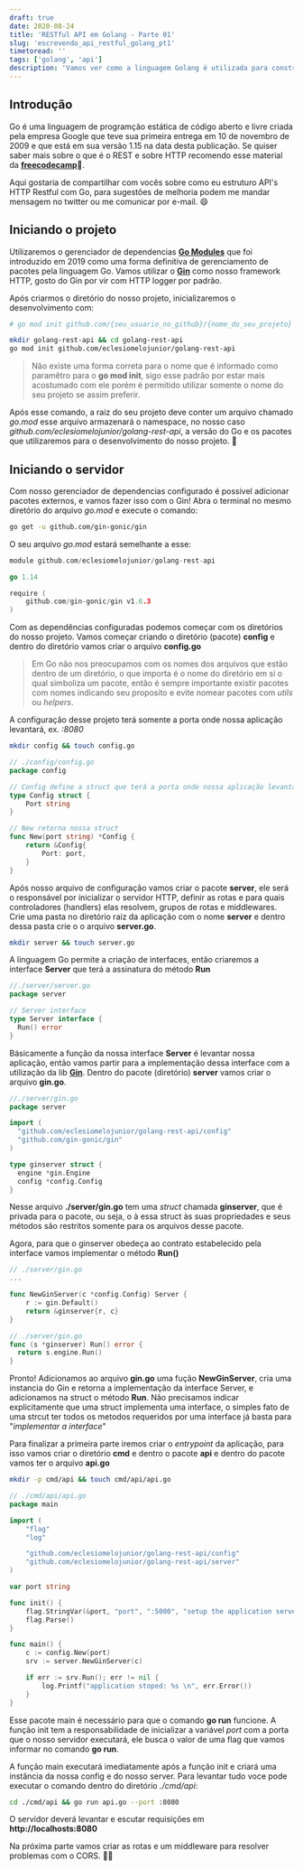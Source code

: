 ```yaml
---
draft: true
date: 2020-08-24
title: 'RESTful API em Golang - Parte 01'
slug: 'escrevendo_api_restful_golang_pt1'
timetoread: ''
tags: ['golang', 'api']
description: 'Vamos ver como a linguagem Golang é utilizada para construir APIs HTTP e como podemos estruturar nossa aplicação'
---
```


## Introdução

Go é uma linguagem de programção estática de código aberto e livre criada pela empresa Google que teve sua primeira entrega em 10 de novembro de 2009 e que está em sua versão 1.15 na data desta publicação. Se quiser saber mais sobre o que é o REST e sobre HTTP recomendo esse material da [**freecodecamp**](https://www.freecodecamp.org/news/restful-services-part-i-http-in-a-nutshell-aab3bfedd131/):link:.

Aqui gostaria de compartilhar com vocês sobre como eu estruturo API's HTTP Restful com Go, para sugestões de melhoria podem me mandar mensagem no twitter ou me comunicar por e-mail. :smile:

## Iniciando o projeto

Utilizaremos o gerenciador de dependencias [**Go Modules**](https://blog.golang.org/using-go-modules) que foi introduzido em 2019 como uma forma definitiva de gerenciamento de pacotes pela linguagem Go. Vamos utilizar o [**Gin**](https://github.com/gin-gonic/gin) como nosso framework HTTP, gosto do Gin por vir com HTTP logger por padrão.

Após criarmos o diretório do nosso projeto, inicializaremos o desenvolvimento com:

```sh
# go mod init github.com/{seu_usuario_no_github}/{nome_do_seu_projeto}

mkdir golang-rest-api && cd golang-rest-api
go mod init github.com/eclesiomelojunior/golang-rest-api
```

> Não existe uma forma correta para o nome que é informado como paramêtro para o **go mod init**, sigo esse padrão por estar mais acostumado com ele porém é permitido utilizar somente o nome do seu projeto se assim preferir.

Após esse comando, a raiz do seu projeto deve conter um arquivo chamado _go.mod_ esse arquivo armazenará o namespace, no nosso caso _github.com/eclesiomelojunior/golang-rest-api_, a versão do Go e os pacotes que utilizaremos para o desenvolvimento do nosso projeto. :rocket:

## Iniciando o servidor

Com nosso gerenciador de dependencias configurado é possivel adicionar pacotes externos, e vamos fazer isso com o Gin! Abra o terminal no mesmo diretório do arquivo _go.mod_ e execute o comando:

```sh
go get -u github.com/gin-gonic/gin
```

O seu arquivo _go.mod_ estará semelhante a esse:

```go
module github.com/eclesiomelojunior/golang-rest-api

go 1.14

require (
	github.com/gin-gonic/gin v1.6.3
)
```

Com as dependências configuradas podemos começar com os diretórios do nosso projeto. Vamos começar criando o diretório (pacote) **config** e dentro do diretório vamos criar o arquivo **config.go**

> Em Go não nos preocupamos com os nomes dos arquivos que estão dentro de um diretório, o que importa é o nome do diretório em si o qual simboliza um pacote, então é sempre importante existir pacotes com nomes indicando seu proposito e evite nomear pacotes com _utils_ ou _helpers_.

A configuração desse projeto terá somente a porta onde nossa aplicação levantará, ex. _:8080_

```sh
mkdir config && touch config.go
```

```go
// ./config/config.go
package config

// Config define a struct que terá a porta onde nossa aplicação levantará
type Config struct {
	Port string
}

// New retorna nossa struct
func New(port string) *Config {
	return &Config{
		Port: port,
	}
}
```

Após nosso arquivo de configuração vamos criar o pacote **server**, ele será o responsável por inicializar o servidor HTTP, definir as rotas e para quais controladores (handlers) elas resolvem, grupos de rotas e middlewares. Crie uma pasta no diretório raiz da aplicação com o nome **server** e dentro dessa pasta crie o o arquivo **server.go**.

```sh
mkdir server && touch server.go
```

A linguagem Go permite a criação de interfaces, então criaremos a interface **Server** que terá a assinatura do método **Run**

```go
//./server/server.go
package server

// Server interface
type Server interface {
  Run() error
}
```

Básicamente a função da nossa interface **Server** é levantar nossa aplicação, então vamos partir para a implementação dessa interface com a utilização da lib [**Gin**](https://github.com/gin-gonic/gin). Dentro do pacote (diretório) **server** vamos criar o arquivo **gin.go**.

```go
//./server/gin.go
package server

import (
  "github.com/eclesiomelojunior/golang-rest-api/config"
  "github.com/gin-gonic/gin"
)

type ginserver struct {
  engine *gin.Engine
  config *config.Config
}
```

Nesse arquivo **./server/gin.go** tem uma _struct_ chamada **ginserver**, que é privada para o pacote, ou seja, o à essa struct às suas propriedades e seus métodos são restritos somente para os arquivos desse pacote.

Agora, para que o ginserver obedeça ao contrato estabelecido pela interface vamos implementar o método **Run()**

```go
// ./server/gin.go
...

func NewGinServer(c *config.Config) Server {
	r := gin.Default()
	return &ginserver{r, c}
}

// ./server/gin.go
func (s *ginserver) Run() error {
  return s.engine.Run()
}
```

Pronto! Adicionamos ao arquivo **gin.go** uma fução **NewGinServer**, cria uma instancia do Gin e retorna a implementação da interface Server, e adicionamos na struct o método **Run**. Não precisamos indicar explicitamente que uma struct implementa uma interface, o simples fato de uma strcut ter todos os metodos requeridos por uma interface já basta para "_implementar a interface_"

Para finalizar a primeira parte iremos criar o _entrypoint_ da aplicação, para isso vamos criar o diretório **cmd** e dentro o pacote **api** e dentro do pacote vamos ter o arquivo **api.go**

```sh
mkdir -p cmd/api && touch cmd/api/api.go
```

```go
// ./cmd/api/api.go
package main

import (
	"flag"
	"log"

	"github.com/eclesiomelojunior/golang-rest-api/config"
	"github.com/eclesiomelojunior/golang-rest-api/server"
)

var port string

func init() {
	flag.StringVar(&port, "port", ":5000", "setup the application server port, default :5000")
	flag.Parse()
}

func main() {
	c := config.New(port)
	srv := server.NewGinServer(c)

	if err := srv.Run(); err != nil {
		log.Printf("application stoped: %s \n", err.Error())
	}
}
```

Esse pacote main é necessário para que o comando **go run** funcione. A função init tem a responsabilidade de inicializar a variável _port_ com a porta que o nosso servidor executará, ele busca o valor de uma flag que vamos informar no comando **go run**.

A função main executará imediatamente após a função init e criará uma instância da nossa config e do nosso server. Para levantar tudo voce pode executar o comando dentro do diretório _./cmd/api_:

```sh
cd ./cmd/api && go run api.go --port :8080
```

O servidor deverá levantar e escutar requisições em **http://localhosts:8080**

Na próxima parte vamos criar as rotas e um middleware para resolver problemas com o CORS. 🚀🚀
